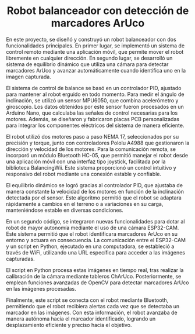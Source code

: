 <h1 align="center">Robot balanceador con detección de marcadores ArUco</h1>

<p>
En este proyecto, se diseñó y construyó un robot balanceador con dos funcionalidades principales. En primer lugar, se implementó un sistema de control remoto mediante una aplicación móvil, que permite mover el robot libremente en cualquier dirección. En segundo lugar, se desarrolló un sistema de equilibrio dinámico que utiliza una cámara para detectar marcadores ArUco y avanzar automáticamente cuando identifica uno en la imagen capturada.

El sistema de control de balance se basó en un controlador PID, ajustado para mantener al robot erguido en todo momento. Para medir el ángulo de inclinación, se utilizó un sensor MPU6050, que combina acelerómetro y giroscopio. Los datos obtenidos por este sensor fueron procesados en un Arduino Nano, que calculaba las señales de control necesarias para los motores. Además, se diseñaron y fabricaron placas PCB personalizadas para integrar los componentes eléctricos del sistema de manera eficiente.

El robot utilizó dos motores paso a paso NEMA 17, seleccionados por su precisión y torque, junto con controladores Pololu A4988 que gestionaron la dirección y velocidad de los motores. Para la comunicación remota, se incorporó un módulo Bluetooth HC-05, que permitió manejar el robot desde una aplicación móvil con una interfaz tipo joystick, facilitada por la biblioteca BalancingWii. Este sistema proporcionó un control intuitivo y responsivo del robot mediante una conexión estable y confiable.

El equilibrio dinámico se logró gracias al controlador PID, que ajustaba de manera constante la velocidad de los motores en función de la inclinación detectada por el sensor. Este algoritmo permitió que el robot se adaptara rápidamente a cambios en el terreno o a variaciones en su carga, manteniéndose estable en diversas condiciones.

En un segundo código, se integraron nuevas funcionalidades para dotar al robot de mayor autonomía mediante el uso de una cámara ESP32-CAM. Este sistema permitió que el robot identificara marcadores ArUco en su entorno y actuara en consecuencia. La comunicación entre el ESP32-CAM y un script en Python, ejecutado en una computadora, se estableció a través de WiFi, utilizando una URL específica para acceder a las imágenes capturadas.

El script en Python procesa estas imágenes en tiempo real, tras realizar la calibración de la cámara mediante tableros ChArUco. Posteriormente, se emplean funciones avanzadas de OpenCV para detectar marcadores ArUco en las imágenes procesadas.

Finalmente, este script se conecta con el robot mediante Bluetooth, permitiendo que el robot recibiera alertas cada vez que se detectaba un marcador en las imágenes. Con esta información, el robot avanzaba de manera autónoma hacia el marcador identificado, logrando un desplazamiento eficiente y preciso hacia el objetivo.
</p>
